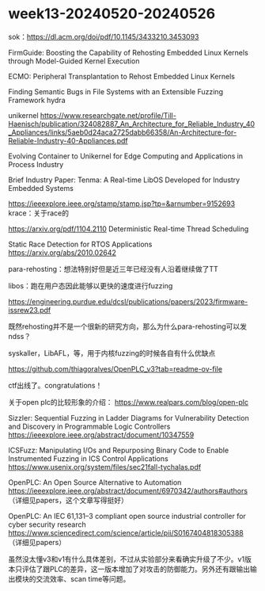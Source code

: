 # week13-20240520-20240526

sok：https://dl.acm.org/doi/pdf/10.1145/3433210.3453093

FirmGuide: Boosting the Capability of Rehosting Embedded Linux Kernels through Model-Guided Kernel Execution

ECMO: Peripheral Transplantation to Rehost Embedded Linux Kernels

Finding Semantic Bugs in File Systems with an Extensible Fuzzing Framework  hydra

unikernel
https://www.researchgate.net/profile/Till-Haenisch/publication/324082887_An_Architecture_for_Reliable_Industry_40_Appliances/links/5aeb0d24aca2725dabb66358/An-Architecture-for-Reliable-Industry-40-Appliances.pdf

Evolving Container to Unikernel for Edge Computing and Applications in Process Industry

Brief Industry Paper: Tenma: A Real-time LibOS Developed for Industry Embedded Systems

https://ieeexplore.ieee.org/stamp/stamp.jsp?tp=&arnumber=9152693  krace：关于race的

https://arxiv.org/pdf/1104.2110    Deterministic Real-time Thread Scheduling

Static Race Detection for RTOS Applications
https://arxiv.org/abs/2010.02642

para-rehosting：想法特别好但是近三年已经没有人沿着继续做了TT

libos：跑在用户态因此能够以更快的速度进行fuzzing


https://engineering.purdue.edu/dcsl/publications/papers/2023/firmware-issrew23.pdf

既然rehosting并不是一个很新的研究方向，那么为什么para-rehosting可以发ndss？


syskaller，LibAFL，等，用于内核fuzzing的时候各自有什么优缺点


https://github.com/thiagoralves/OpenPLC_v3?tab=readme-ov-file


ctf出线了。congratulations！


关于open plc的比较形象的介绍：
https://www.realpars.com/blog/open-plc



Sizzler: Sequential Fuzzing in Ladder Diagrams for Vulnerability Detection and Discovery in Programmable Logic Controllers
https://ieeexplore.ieee.org/abstract/document/10347559


ICSFuzz: Manipulating I/Os and Repurposing Binary Code to Enable Instrumented Fuzzing in ICS Control Applications
https://www.usenix.org/system/files/sec21fall-tychalas.pdf


OpenPLC: An Open Source Alternative to Automation
https://ieeexplore.ieee.org/abstract/document/6970342/authors#authors
（详细见papers，这个文章写得挺好）

OpenPLC: An IEC 61,131–3 compliant open source industrial controller for cyber security research
https://www.sciencedirect.com/science/article/pii/S0167404818305388
（详细见papers）

虽然没太懂v3和v1有什么具体差别，不过从实验部分来看确实升级了不少。v1版本只评估了跟PLC的差异，这一版本增加了对攻击的防御能力。另外还有跟输出输出模块的交流效率、scan time等问题。